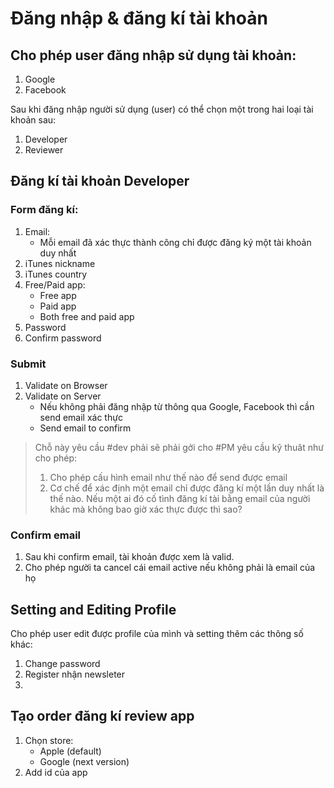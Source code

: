 # Đăng nhập & đăng kí tài khoản

## Cho phép user đăng nhập sử dụng tài khoản:

1. Google
2. Facebook

Sau khi đăng nhập người sử dụng (user) có thể chọn một trong hai loại tài khoản sau:

1. Developer
2. Reviewer

## Đăng kí tài khoản Developer

### Form đăng kí:

1. Email:
    - Mỗi email đã xác thực thành công chỉ được đăng ký một tài khoản duy nhất
2. iTunes nickname
3. iTunes country
4. Free/Paid app:
    - Free app
    - Paid app
    - Both free and paid app
5. Password
6. Confirm password

### Submit

1. Validate on Browser
2. Validate on Server
    - Nếu không phải đăng nhập từ thông qua Google, Facebook thì cần send email xác thực
    - Send email to confirm

> Chỗ này yêu cầu #dev phải sẽ phải gởi cho #PM yêu cầu kỹ thuât như cho phép:    
> 1. Cho phép cấu hình email như thế nào để send được email     
> 2. Cơ chế để xác định một email chỉ được đăng kí một lần duy nhất là thế nào. Nếu một ai đó cố tình đăng kí tài bằng email của người khác mà không bao giờ xác thực được thì sao?

### Confirm email
1. Sau khi confirm email, tài khoản được xem là valid.
2. Cho phép người ta cancel cái email active nếu không phải là email của họ

## Setting and Editing Profile

Cho phép user edit được profile của mình và setting thêm các thông số khác:

1. Change password
2. Register nhận newsleter
3. 

## Tạo order đăng kí review app
1. Chọn store:
    - Apple (default)
    - Google (next version)
2. Add id của app
